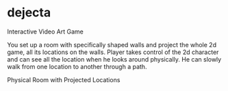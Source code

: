 # dejecta
Interactive Video Art Game

You set up a room with specifically shaped walls and project the whole 2d game, all its locations on the walls. Player takes control of the 2d character and can see all the location when he looks around physically. He can slowly walk from one location to another through a path.

Physical Room with Projected Locations
